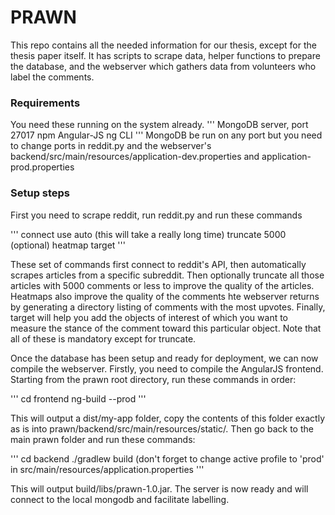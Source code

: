 # PRAWN
This repo contains all the needed information for our thesis, except for the thesis paper itself.
It has scripts to scrape data, helper functions to prepare the database, and the webserver which gathers data from volunteers who label the comments.

### Requirements
You need these running on the system already.
'''
MongoDB server, port 27017
npm
Angular-JS ng CLI
'''
MongoDB be run on any port but you need to change ports in reddit.py and the webserver's backend/src/main/resources/application-dev.properties and application-prod.properties

### Setup steps
First you need to scrape reddit, run reddit.py and run these commands

'''
connect
use <subreddit>
auto (this will take a really long time)
truncate 5000 (optional)
heatmap
target
'''

These set of commands first connect to reddit's API, then automatically scrapes articles from a specific subreddit. Then optionally truncate all those articles with 5000 comments or less to improve the quality of the articles. Heatmaps also improve the quality of the comments hte webserver returns by generating a directory listing of comments with the most upvotes. Finally, target will help you add the objects of interest of which you want to measure the stance of the comment toward this particular object. Note that all of these is mandatory except for truncate.

Once the database has been setup and ready for deployment, we can now compile the webserver. Firstly, you need to compile the AngularJS frontend. Starting from the prawn root directory, run these commands in order:

'''
cd frontend
ng-build --prod
'''

This will output a dist/my-app folder, copy the contents of this folder exactly as is into
prawn/backend/src/main/resources/static/. Then go back to the main prawn folder and run these commands: 

'''
cd backend
./gradlew build (don't forget to change active profile to 'prod' in src/main/resources/application.properties
'''

This will output build/libs/prawn-1.0.jar. The server is now ready and will connect to the local mongodb and facilitate labelling.
